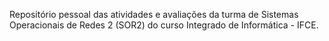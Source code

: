 Repositório pessoal das atividades e avaliações da turma de Sistemas Operacionais de Redes 2 (SOR2) do curso Integrado de Informática - IFCE. 
